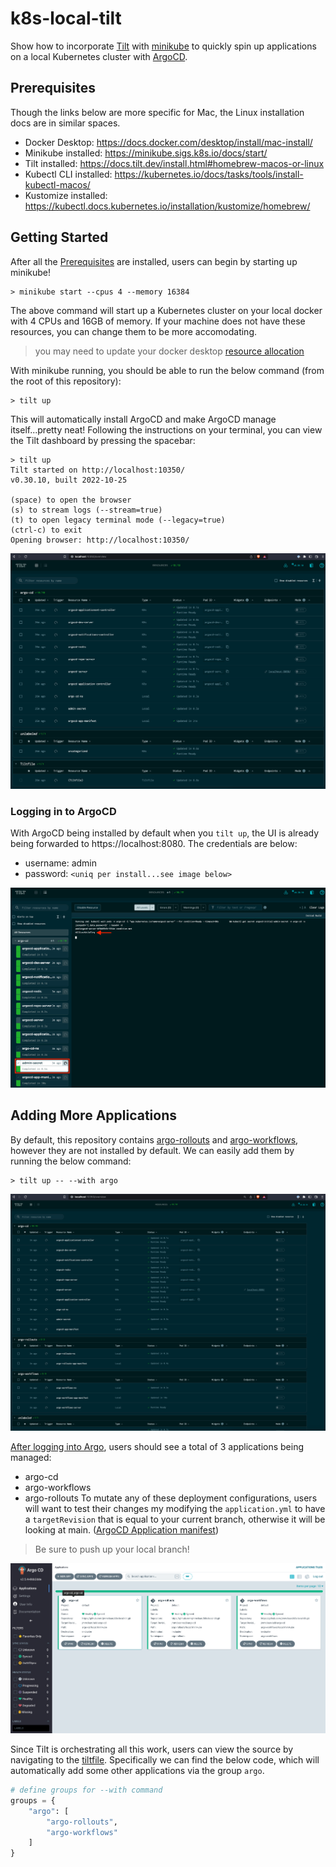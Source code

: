 # k8s-local-tilt
Show how to incorporate [Tilt](https://tilt.dev/) with [minikube](https://minikube.sigs.k8s.io/docs/) to quickly spin up applications on a local Kubernetes cluster with [ArgoCD](https://argo-cd.readthedocs.io/en/stable/). 

## Prerequisites 
Though the links below are more specific for Mac, the Linux installation docs are in similar spaces.
* Docker Desktop: https://docs.docker.com/desktop/install/mac-install/
* Minikube installed: https://minikube.sigs.k8s.io/docs/start/
* Tilt installed: https://docs.tilt.dev/install.html#homebrew-macos-or-linux
* Kubectl CLI installed: https://kubernetes.io/docs/tasks/tools/install-kubectl-macos/
* Kustomize installed: https://kubectl.docs.kubernetes.io/installation/kustomize/homebrew/

## Getting Started
After all the [Prerequisites](#prerequisites) are installed, users can begin by starting up minikube!
```
> minikube start --cpus 4 --memory 16384
```
The above command will start up a Kubernetes cluster on your local docker with 4 CPUs and 16GB of memory. If your machine does not have these resources, you can change them to be more accomodating.
> you may need to update your docker desktop [resource allocation](https://docs.docker.com/desktop/settings/mac/#resources)

With minikube running, you should be able to run the below command (from the root of this repository):
```
> tilt up
```
This will automatically install ArgoCD and make ArgoCD manage itself...pretty neat! Following the instructions on your terminal, you can view the Tilt dashboard by pressing the spacebar:
```
> tilt up
Tilt started on http://localhost:10350/
v0.30.10, built 2022-10-25

(space) to open the browser
(s) to stream logs (--stream=true)
(t) to open legacy terminal mode (--legacy=true)
(ctrl-c) to exit
Opening browser: http://localhost:10350/
```
![](.bin/tilt-up-default.png?raw=true)

### Logging in to ArgoCD
With ArgoCD being installed by default when you `tilt up`, the UI is already being forwarded to https://localhost:8080. The credentials are below:
* username: admin
* password: `<uniq per install...see image below>`

![](.bin/argo-cd-password.png?raw=true)

## Adding More Applications
By default, this repository contains [argo-rollouts](https://argoproj.github.io/argo-rollouts/) and [argo-workflows](https://argoproj.github.io/argo-workflows/), however they are not installed by default. We can easily add them by running the below command:
```
> tilt up -- --with argo
```
![](.bin/tilt-up-argo.png?raw=true)

[After logging into Argo](#logging-in-to-argocd), users should see a total of 3 applications being managed:
* argo-cd
* argo-workflows
* argo-rollouts
To mutate any of these deployment configurations, users will want to test their changes my modifying the `application.yml` to have a `targetRevision` that is equal to your current branch, otherwise it will be looking at main. ([ArgoCD Application manifest](argo-cd/local/minikube/application.yml))
> Be sure to push up your local branch!

![](.bin/argo-auth-landing.png?raw=true)


Since Tilt is orchestrating all this work, users can view the source by navigating to the [tiltfile](Tiltfile). Specifically we can find the below code, which will automatically add some other applications via the group `argo`.
```python
# define groups for --with command
groups = {
    "argo": [
        "argo-rollouts",
        "argo-workflows"
    ]
}
```
